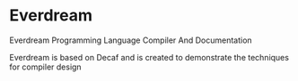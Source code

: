# Everdream
Everdream Programming Language Compiler And Documentation

Everdream is based on Decaf and is created to demonstrate the techniques for compiler design
